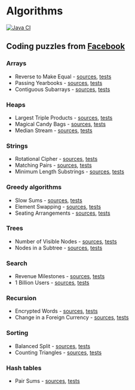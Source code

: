 # Algorithms

[![Java CI](https://github.com/cbismuth/algorithms/actions/workflows/maven.yaml/badge.svg)](https://github.com/cbismuth/algorithms/actions/workflows/maven.yaml)

## Coding puzzles from [Facebook](https://www.metacareers.com/)

### Arrays

* Reverse to Make Equal -
  [sources](src/main/java/com/github/cbismuth/algorithms/facebook/ReverseToMakeEqual.java),
  [tests](src/test/java/com/github/cbismuth/algorithms/facebook/ReverseToMakeEqualTest.java)
* Passing Yearbooks -
  [sources](src/main/java/com/github/cbismuth/algorithms/facebook/PassingYearbooks.java),
  [tests](src/test/java/com/github/cbismuth/algorithms/facebook/PassingYearbooksTest.java)
* Contiguous Subarrays -
  [sources](src/main/java/com/github/cbismuth/algorithms/facebook/ContiguousSubarrays.java),
  [tests](src/test/java/com/github/cbismuth/algorithms/facebook/ContiguousSubarraysTest.java)

### Heaps

* Largest Triple Products -
  [sources](src/main/java/com/github/cbismuth/algorithms/facebook/LargestTripleProducts.java),
  [tests](src/test/java/com/github/cbismuth/algorithms/facebook/LargestTripleProductsTest.java)
* Magical Candy Bags -
  [sources](src/main/java/com/github/cbismuth/algorithms/facebook/MagicalCandyBags.java),
  [tests](src/test/java/com/github/cbismuth/algorithms/facebook/MagicalCandyBagsTest.java)
* Median Stream -
  [sources](src/main/java/com/github/cbismuth/algorithms/facebook/MedianStream.java),
  [tests](src/test/java/com/github/cbismuth/algorithms/facebook/MedianStreamTest.java)

### Strings

* Rotational Cipher -
  [sources](src/main/java/com/github/cbismuth/algorithms/facebook/RotationalCypher.java),
  [tests](src/test/java/com/github/cbismuth/algorithms/facebook/RotationalCypherTest.java)
* Matching Pairs -
  [sources](src/main/java/com/github/cbismuth/algorithms/facebook/MatchingPairs.java),
  [tests](src/test/java/com/github/cbismuth/algorithms/facebook/MatchingPairsTest.java)
* Minimum Length Substrings -
  [sources](src/main/java/com/github/cbismuth/algorithms/facebook/MinimumLengthSubstrings.java),
  [tests](src/test/java/com/github/cbismuth/algorithms/facebook/MinimumLengthSubstringsTest.java)

### Greedy algorithms

* Slow Sums -
  [sources](src/main/java/com/github/cbismuth/algorithms/facebook/SlowSums.java),
  [tests](src/test/java/com/github/cbismuth/algorithms/facebook/SlowSumsTest.java)
* Element Swapping -
  [sources](src/main/java/com/github/cbismuth/algorithms/facebook/ElementSwapping.java),
  [tests](src/test/java/com/github/cbismuth/algorithms/facebook/ElementSwappingTest.java)
* Seating Arrangements -
  [sources](src/main/java/com/github/cbismuth/algorithms/facebook/SeatingArrangements.java),
  [tests](src/test/java/com/github/cbismuth/algorithms/facebook/SeatingArrangementsTest.java)

### Trees

* Number of Visible Nodes -
  [sources](src/main/java/com/github/cbismuth/algorithms/facebook/NumberOfVisibleNodes.java),
  [tests](src/test/java/com/github/cbismuth/algorithms/facebook/NumberOfVisibleNodesTest.java)
* Nodes in a Subtree -
  [sources](src/main/java/com/github/cbismuth/algorithms/facebook/NodesInSubtree.java),
  [tests](src/test/java/com/github/cbismuth/algorithms/facebook/NodesInSubtreeTest.java)

### Search

* Revenue Milestones -
  [sources](src/main/java/com/github/cbismuth/algorithms/facebook/RevenueMilestones.java),
  [tests](src/test/java/com/github/cbismuth/algorithms/facebook/RevenueMilestonesTest.java)
* 1 Billion Users -
  [sources](src/main/java/com/github/cbismuth/algorithms/facebook/OneBillionUsers.java),
  [tests](src/test/java/com/github/cbismuth/algorithms/facebook/OneBillionUsersTest.java)

### Recursion

* Encrypted Words -
  [sources](src/main/java/com/github/cbismuth/algorithms/facebook/EncryptedWords.java),
  [tests](src/test/java/com/github/cbismuth/algorithms/facebook/EncryptedWordsTest.java)
* Change in a Foreign Currency -
  [sources](src/main/java/com/github/cbismuth/algorithms/facebook/ChangeForeignCurrency.java),
  [tests](src/test/java/com/github/cbismuth/algorithms/facebook/ChangeForeignCurrencyTest.java)

### Sorting

* Balanced Split -
  [sources](src/main/java/com/github/cbismuth/algorithms/facebook/BalancedSplit.java),
  [tests](src/test/java/com/github/cbismuth/algorithms/facebook/BalancedSplitTest.java)
* Counting Triangles -
  [sources](src/main/java/com/github/cbismuth/algorithms/facebook/CountingTriangles.java),
  [tests](src/test/java/com/github/cbismuth/algorithms/facebook/CountingTrianglesTest.java)

### Hash tables

* Pair Sums -
  [sources](src/main/java/com/github/cbismuth/algorithms/facebook/PairSums.java),
  [tests](src/test/java/com/github/cbismuth/algorithms/facebook/PairSumsTest.java)
